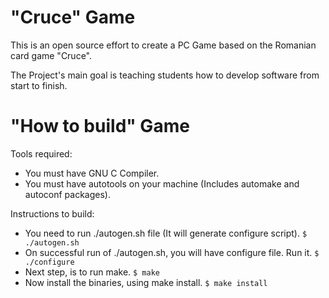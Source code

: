 "Cruce" Game
=========

This is an open source effort to create a PC Game based on the Romanian card
game "Cruce".

The Project's main goal is teaching students how to develop software from start
to finish.

"How to build" Game
=========

Tools required:
- You must have GNU C Compiler.
- You must have autotools on your machine (Includes automake and autoconf
  packages).

Instructions to build:
- You need to run ./autogen.sh file (It will generate configure script).
  ```$ ./autogen.sh```
- On successful run of ./autogen.sh, you will have configure file. Run it.
  ```$ ./configure```
- Next step, is to run make. ```$ make```
- Now install the binaries, using make install. ```$ make install```
